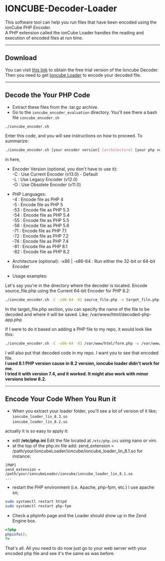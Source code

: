 # IONCUBE-Decoder-Loader
This software tool can help you run files that have been encoded using the ionCube PHP Encoder.<br>
A PHP extension called the ionCube Loader handles the reading and execution of encoded files at run time.

------------
## Download

You can visit [this link](https://www.ioncube.com/encoder_eval_download.php "this link") to obtain the free trial version of the Ioncube Decoder. <br>
Then you need to get [Ioncube Loader](https://www.ioncube.com/loaders.php) to encode your decoded file.

------------
## Decode the Your PHP Code

- Extract these files from the .tar.gz archive.
- Go to the `ioncube_encoder_evaluation` directory.
You'll see there a bash file `ioncube_encoder.sh`
```bash
./ioncube_encoder.sh
```
Enter this code, and you will see instructions on how to proceed.
To summarize:
```bash
./ioncube_encoder.sh [your encoder version] [architecture] [your php version] [the app will encode] -o [the encoded php file]
```
in here, 
- Encoder Version (optional, you don't have to use it): <br>
-C : Use Current Encoder (v13.0) - Default <br>
-L : Use Legacy Encoder (v12.0) <br>
-O : Use Obsolete Encoder (v11.0) <br>

- PHP Languages: <br>
-4 : Encode file as PHP 4 <br>
-5 : Encode file as PHP 5 <br>
-53 : Encode file as PHP 5.3 <br>
-54 : Encode file as PHP 5.4 <br>
-55 : Encode file as PHP 5.5 <br>
-56 : Encode file as PHP 5.6 <br>
-71 : Encode file as PHP 7.1 <br>
-72 : Encode file as PHP 7.2 <br>
-74 : Encode file as PHP 7.4 <br>
-81 : Encode file as PHP 8.1 <br>
-82 : Encode file as PHP 8.2

- Architecture (optional):
-x86 | -x86-64 : Run either the 32-bit or 64-bit Encoder

- Usage examples:

Let's say you're in the directory where the decoder is located.
Encode source_file.php using the Current 64-bit Encoder for PHP 8.2:
```bash
./ioncube_encoder.sh -C -x86-64 -82 source_file.php -o target_file.php
```
In the target_file.php section, you can specify the name of the file to be decoded and where it will be saved.
Like; /var/www/html/decoded-php-app.php

If I were to do it based on adding a PHP file to my repo, it would look like this:
```bash
./ioncube_encoder.sh -C -x86-64 -81 /var/www/html/form.php -o /var/www/html/decodedform.php
```
I will also put that decoded code in my repo. I want you to see that encoded file. <br>
**I used 8.1 PHP version cause in 8.2 version, ioncube loader didn't work for me.** <br>
**I tried it with version 7.4, and it worked. It might also work with minor versions below 8.2.** <br>

------------
## Encode Your Code When You Run it

- When you extract your loader folder, you'll see a lot of version of it like; <br>
`ioncube_loader_lin_8.3.so` <br>
`ioncube_loader_lin_8.2.so` <br>

actually it is so easy to apply it:
-  edit **/etc/php.ini**
Edit the file located at `/etc/php.ini` using nano or vim.
- at the top of the php.ini file add:
zend_extension = /path/your/ioncubeLoader/ioncube/ioncube_loader_lin_8.1.so
for instance:
```
[PHP]
zend_extension = /path/your/ioncubeLoader/ioncube/ioncube_loader_lin_8.1.so
...
```
- restart the PHP environment (i.e. Apache, php-fpm, etc.)
I use apache so;
```bash
sudo systemctl restart httpd
sudo systemctl restart php-fpm
```
- Check a phpinfo page and the Loader should show up in the Zend Engine box.
```PHP
<?php
phpinfo();
?>
```
That's all.
All you need to do now just go to your web server with your encoded php file and see it's the same as was before.
